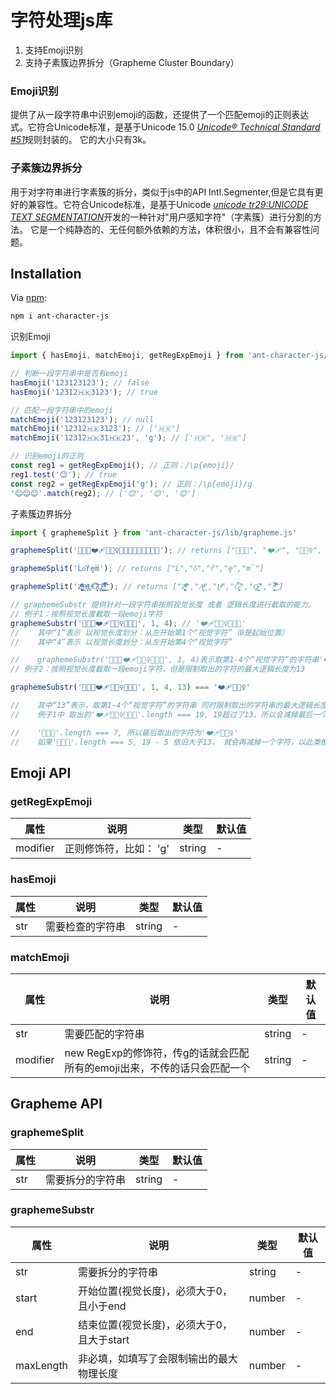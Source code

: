 # 字符处理js库
1. 支持Emoji识别
2. 支持子素簇边界拆分（Grapheme Cluster Boundary）

### Emoji识别
提供了从一段字符串中识别emoji的函数，还提供了一个匹配emoji的正则表达式。它符合Unicode标准，是基于Unicode 15.0  [_Unicode® Technical Standard #51_](https://unicode.org/reports/tr51/)规则封装的。
它的大小只有3k。

### 子素簇边界拆分
用于对字符串进行字素簇的拆分，类似于js中的API Intl.Segmenter,但是它具有更好的兼容性。它符合Unicode标准，是基于Unicode [_unicode tr29:UNICODE TEXT SEGMENTATION_](https://www.unicode.org/reports/tr29/#Grapheme_Cluster_Boundary_Rules)开发的一种针对"用户感知字符"（字素簇）进行分割的方法。
它是一个纯静态的、无任何额外依赖的方法，体积很小，且不会有兼容性问题。
## Installation

Via [npm](https://www.npmjs.com/):

```bash
npm i ant-character-js
```

识别Emoji

```js
import { hasEmoji, matchEmoji, getRegExpEmoji } from 'ant-character-js/lib/emoji.js'

// 判断一段字符串中是否有emoji
hasEmoji('123123123'); // false
hasEmoji('12312🇭🇰3123'); // true

// 匹配一段字符串中的emoji
matchEmoji('123123123'); // null
matchEmoji('12312🇭🇰3123'); // ['🇭🇰']
matchEmoji('12312🇭🇰31🇭🇰23', 'g'); // ['🇭🇰', '🇭🇰']

// 识别emoji的正则
const reg1 = getRegExpEmoji(); // 正则：/\p{emoji}/
reg1.test('😊'); // true
const reg2 = getRegExpEmoji('g'); // 正则：/\p{emoji}/g
'😊😊😊'.match(reg2); // ['😊', '😊', '😊']
```

子素簇边界拆分
```js
import { graphemeSplit } from 'ant-character-js/lib/grapheme.js'

graphemeSplit('🧑🏼‍🦰❤️‍🩹🏄🏻‍♀️👨🏽‍🎤👩🏽‍🤝‍👨🏿🤙'); // returns ["🧑🏼‍🦰", "❤️‍🩹", "🏄🏻‍♀️", "👨🏽‍🎤", "👩🏽‍🤝‍👨🏿", "🤙"]

graphemeSplit('Ĺo͂řȩm̅'); // returns ["Ĺ","o͂","ř","ȩ","m̅"]

graphemeSplit('Z͑ͫ̓ͪ̂ͫ̽͏̴̙̤̞͉͚̯̞̠͍A̴̵̜̰͔ͫ͗͢L̠ͨͧͩ͘G̴̻͈͍͔̹̑͗̎̅͛́Ǫ̵̹̻̝̳͂̌̌͘!͖̬̰̙̗̿̋ͥͥ̂ͣ̐́́͜͞'); // returns ["Z͑ͫ̓ͪ̂ͫ̽͏̴̙̤̞͉͚̯̞̠͍","A̴̵̜̰͔ͫ͗͢","L̠ͨͧͩ͘","G̴̻͈͍͔̹̑͗̎̅͛́","Ǫ̵̹̻̝̳͂̌̌͘","!͖̬̰̙̗̿̋ͥͥ̂ͣ̐́́͜͞"]

// graphemeSubstr 提供针对一段字符串按照视觉长度 或者 逻辑长度进行截取的能力。
// 例子1：按照视觉长度截取一段emoji字符
graphemeSubstr('🧑🏼‍🦰❤️‍🩹🏄🏻‍♀️👨🏽‍🎤', 1, 4); // '❤️‍🩹🏄🏻‍♀️👨🏽‍🎤'
//    其中“1”表示 以视觉长度划分：从左开始第1个“视觉字符”（0是起始位置）
//    其中“4”表示 以视觉长度划分：从左开始第4个“视觉字符”

//    graphemeSubstr('🧑🏼‍🦰❤️‍🩹🏄🏻‍♀️👨🏽‍🎤', 1, 4)表示取第1-4个“视觉字符”的字符串'❤️‍🩹🏄🏻‍♀️👨🏽‍🎤'
// 例子2：按照视觉长度截取一段emoji字符，但是限制取出的字符的最大逻辑长度为13

graphemeSubstr('🧑🏼‍🦰❤️‍🩹🏄🏻‍♀️👨🏽‍🎤', 1, 4, 13) === '❤️‍🩹🏄🏻‍♀️'

//    其中“13”表示，取第1-4个“视觉字符”的字符串 同时限制取出的字符串的最大逻辑长度为13
//    例子1中 取出的'❤️‍🩹🏄🏻‍♀️👨🏽‍🎤'.length === 19, 19超过了13，所以会减掉最后一个字符👨🏽‍🎤

//    '👨🏽‍🎤'.length === 7, 所以最后取出的字符为'❤️‍🩹🏄🏻‍♀️'
//    如果'👨🏽‍🎤'.length === 5, 19 - 5 依旧大于13， 就会再减掉一个字符，以此类推。


```

## Emoji API
### getRegExpEmoji
| 属性 | 说明 | 类型 | 默认值 |
| ------------|---------|----|-----|
| modifier    | 正则修饰符，比如： 'g'| string | - | 
### hasEmoji
| 属性 | 说明 | 类型 | 默认值 |
| ------------|---------|----|-----|
| str    | 需要检查的字符串| string | - | 
### matchEmoji
| 属性 | 说明 | 类型 | 默认值 |
| ------------|---------|----|-----|
| str    | 需要匹配的字符串 | string | - | 
| modifier    | new RegExp的修饰符，传g的话就会匹配所有的emoji出来，不传的话只会匹配一个 | string | - | 

## Grapheme API
### graphemeSplit
| 属性 | 说明 | 类型 | 默认值 |
| ------------|---------|----|-----|
| str    |需要拆分的字符串| string | - | 

### graphemeSubstr
| 属性 | 说明 | 类型 | 默认值 |
| ------------|---------|----|-----|
| str    |需要拆分的字符串| string | - | 
| start    |开始位置(视觉长度)，必须大于0，且小于end| number | - | 
| end    |结束位置(视觉长度)，必须大于0，且大于start| number | - | 
| maxLength    |非必填，如填写了会限制输出的最大物理长度| number | - | 